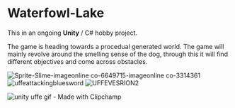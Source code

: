 # Waterfowl-Lake

This in an ongoing **Unity** / C# hobby project. 

The game is heading towards a procedual generated world. The game will mainly revolve around the smelling sense of the dog, through this it will find different objectives and come across obstacles.


![Sprite-Slime-imageonline co-6649715-imageonline co-3314361](https://github.com/ChviChvi/Waterfowl-Lake/assets/91070897/537fb97c-a384-4736-838c-bf21dd8023f7)
![uffeattackingbluesword](https://github.com/ChviChvi/Waterfowl-Lake/assets/91070897/41c09949-0cff-4003-98d8-51c1eca3a398)
![UFFEVESRION2](https://github.com/ChviChvi/Waterfowl-Lake/assets/91070897/63c84ac6-ba6f-4a13-9f8e-5a8a10707df4)
<br />


![unity uffe gif - Made with Clipchamp](https://github.com/ChviChvi/Waterfowl-Lake/assets/91070897/67ed38d5-92eb-469c-b15a-5673f9c479ba)
